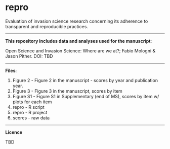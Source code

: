 # repro

Evaluation of invasion science research concerning its adherence to transparent and reproducible practices.

___________________________________________________________________________________________________________

**This repository includes data and analyses used for the manuscript**:

Open Science and Invasion Science: Where are we at?; Fabio Mologni & Jason Pither. DOI: TBD

___________________________________________________________________________________________________________

**Files**:

1) Figure 2 - Figure 2 in the manuscript - scores by year and publication year.
2) Figure 3 - Figure 3 in the manuscript, scores by item
3) Figure S1 - Figure S1 in Supplementary (end of MS), scores by item w/ plots for each item
4) repro - R script
5) repro - R project
6) scores - raw data

___________________________________________________________________________________________________________

**Licence**

TBD
